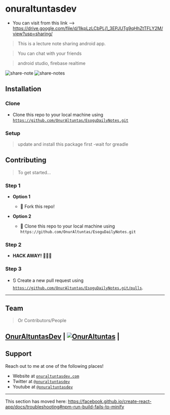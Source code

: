 
# onuraltuntasdev
- You can visit from this link --> https://drive.google.com/file/d/1lkpLzLCbPLj1_3EPJUTg9qHhZtTFLY2M/view?usp=sharing/

> This is a lecture note sharing android app.

> You can chat with your friends

> android studio, firebase realtime

![share-note](https://user-images.githubusercontent.com/53194850/91460195-34faae80-e890-11ea-8c6d-fd4c6c043523.jpg)
![share-notes](https://user-images.githubusercontent.com/53194850/91460200-36c47200-e890-11ea-8fd6-09f9dc89bbd2.jpg)


## Installation

### Clone

- Clone this repo to your local machine using <a href="https://github.com/OnurAltuntas/EsoguDailyNotes.git" target="_blank">`https://github.com/OnurAltuntas/EsoguDailyNotes.git`</a>

### Setup

> update and install this package first
-wait for greadle

## Contributing

> To get started...

### Step 1

- **Option 1**
    - 🍴 Fork this repo!

- **Option 2**
    - 👯 Clone this repo to your local machine using `https://github.com/OnurAltuntas/EsoguDailyNotes.git`

### Step 2

- **HACK AWAY!** 🔨🔨🔨

### Step 3

- 🔃 Create a new pull request using <a href="https://github.com/OnurAltuntas/EsoguDailyNotes.git/pulls" target="_blank">`https://github.com/OnurAltuntas/EsoguDailyNotes.git/pulls`</a>.

---

## Team

> Or Contributors/People

 <a href="https://onuraltuntasdev.netlify.app/" target="_blank">**OnurAltuntasDev**</a> 
 | [![OnurAltuntas](https://avatars0.githubusercontent.com/u/53194850?s=460&u=88ff0b9c8fe41c908d3c9b7ff43eb00dba669e66&v=4)](https://onuraltuntasdev.netlify.app)  |
---

## Support

Reach out to me at one of the following places!

- Website at <a href="https://onuraltuntasdev.netlify.app/" target="_blank">`onuraltuntasdev.com`</a>
- Twitter at <a href="http://twitter.com/onuraltuntasdev" target="_blank">`@onuraltuntasdev`</a>
- Youtube at <a href="https://www.youtube.com/channel/UCalJQ45NyMzMvPqK5n0xYEA" target="_blank">`@onuraltuntasdev`</a>
---



This section has moved here: https://facebook.github.io/create-react-app/docs/troubleshooting#npm-run-build-fails-to-minify
